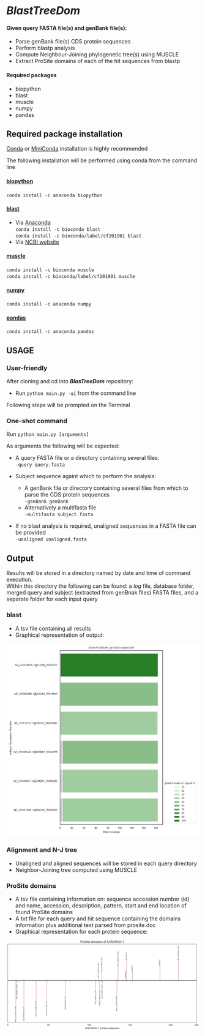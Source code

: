 # **_BlastTreeDom_**


#### Given query FASTA file(s) and genBank file(s):
* Parse genBank file(s) CDS protein sequences
* Perform blastp analysis
* Compute Neighbour-Joining phylogenetic tree(s) using MUSCLE
* Extract ProSite domains of each of the hit sequences from blastp

#### Required packages
* biopython
* blast
* muscle
* numpy
* pandas


## Required package installation

[Conda](https://docs.conda.io/projects/conda/en/latest/user-guide/install/) or [MiniConda](https://docs.conda.io/en/latest/miniconda.html) installation is highly recommended  

The following installation will be performed using conda from the command line  

#### [biopython](https://anaconda.org/anaconda/biopython)  
`conda install -c anaconda biopython`  

#### [blast](https://www.ncbi.nlm.nih.gov/books/NBK279671/)  
* Via [Anaconda](https://anaconda.org/bioconda/blast)  
  `conda install -c bioconda blast`  
  `conda install -c bioconda/label/cf201901 blast`  
* Via [NCBI website](https://www.ncbi.nlm.nih.gov/books/NBK279671/)  

#### [muscle](https://anaconda.org/bioconda/muscle)  
`conda install -c bioconda muscle`  
`conda install -c bioconda/label/cf201901 muscle`  

#### [numpy](https://anaconda.org/anaconda/numpy)  
`conda install -c anaconda numpy`  

#### [pandas](https://anaconda.org/anaconda/pandas)  
`conda install -c anaconda pandas`  
  
  
## USAGE  

### User-friendly  
After cloning and cd into **_BlasTreeDom_** repository:  
* Run `python main.py -ui` from the command line  

Following steps will be prompted on the Terminal  

### One-shot command  
Run `python main.py [arguments]`  
  
As arguments the following will be expected:  
* A query FASTA file or a directory containing several files:  
  `-query query.fasta`  
  
* Subject sequence againt which to perform the analysis:  
  - A genBank file or directory containing several files from which to parse the CDS protein sequences  
 `-genBank genBank`  
  - Alternatively a multifasta file  
  `-multifasta subject.fasta`  
  
* If no blast analysis is required, unaligned sequences in a FASTA file can be provided  
`-unaligned unaligned.fasta`  

## Output  

Results will be stored in a directory named by date and time of command execution.  
Within this directory the following can be found: a _log_ file, database folder, merged query and subject (extracted from genBnak files) FASTA files, and a separate folder for each input query   

### blast  

* A tsv file containing all results  
* Graphical representation of output:  

![](images/blast.png)  


### Alignment and N-J tree  

* Unaligned and aligned sequences will be stored in each query directory  
* Neighbor-Joining tree computed using MUSCLE  

### ProSite domains  

* A tsv file containing information on: sequence accession number (id) and name, accession, description, pattern, start and end location of found ProSite domains  
* A txt file for each query and hit sequence containing the domains information plus additional text parsed from prosite.doc  
* Graphical representation for each protein sequence:  

![](images/domains_amplified.png) 
